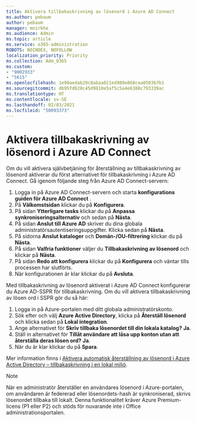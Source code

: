 ```yaml
---
title: Aktivera tillbakaskrivning av lösenord i Azure AD Connect
ms.author: pebaum
author: pebaum
manager: mnirkhe
ms.audience: Admin
ms.topic: article
ms.service: o365-administration
ROBOTS: NOINDEX, NOFOLLOW
localization_priority: Priority
ms.collection: Adm_O365
ms.custom:
- "9002933"
- "5615"
ms.openlocfilehash: 1e90aedab20c8abaa021ed980e868cea0503b7b1
ms.sourcegitcommit: db95fd628c45d9810e5af5c5a4e6388c793339ac
ms.translationtype: HT
ms.contentlocale: sv-SE
ms.lasthandoff: 02/03/2021
ms.locfileid: "50093373"
---
```

# <a name="enable-password-writeback-in-azure-ad-connect"></a>Aktivera tillbakaskrivning av lösenord i Azure AD Connect

Om du vill aktivera självbetjäning för återställning av tillbakaskrivning av lösenord aktiverar du först alternativet för tillbakaskrivning i Azure AD Connect. Gå igenom följande steg från Azure AD Connect-servern:

1. Logga in på Azure AD Connect-servern och starta **konfigurations guiden för Azure AD Connect** .
2. På **Välkomstsidan** klickar du på **Konfigurera**.
3. På sidan **Ytterligare tasks** klickar du på **Anpassa synkroniseringsalternativ** och sedan på **Nästa**.
4. På sidan **Anslut till Azure AD** skriver du dina globala administratörsautentiseringsuppgifter. Klicka sedan på **Nästa**.
5. På sidorna **Anslut kataloger** och **Domän-/OU-filtrering** klickar du på **Nästa**.
6. På sidan **Valfria funktioner** väljer du **Tillbakaskrivning av lösenord** och klickar på **Nästa**.
7. På sidan **Redo att konfigurera** klickar du på **Konfigurera** och väntar tills processen har slutförts.
8. När konfigurationen är klar klickar du på **Avsluta**.

Med tillbakaskrivning av lösenord aktiverat i Azure AD Connect konfigurerar du Azure AD-SSPR för tillbakaskrivning.  Om du vill aktivera tillbakaskrivning av lösen ord i SSPR gör du så här:

1. Logga in på Azure-portalen med ditt globala administratörskonto.
2. Sök efter och välj **Azure Active Directory**, klicka på **Återställ lösenord** och klicka sedan på **Lokal integration**.
3. Ange alternativet för **Skriv tillbaka lösenordet till din lokala katalog?** **Ja**.
4. Ställ in alternativet för **Tillåt användare att låsa upp konton utan att återställa deras lösen ord?** **Ja**.
5. När du är klar klickar du på **Spara**.

Mer information finns i [Aktivera automatisk återställning av lösenord i Azure Active Directory – tillbakaskrivning i en lokal miljö](https://docs.microsoft.com/azure/active-directory/authentication/tutorial-enable-sspr-writeback).

> [!NOTE]
>  När en administratör återställer en användares lösenord i Azure-portalen, om användaren är federerad eller lösenordets-hash är synkroniserad, skrivs lösenordet tillbaka till lokalt. Denna funktionalitet kräver Azure Premium-licens (P1 eller P2) och stöds för nuvarande inte i Office administrationsportalen.
